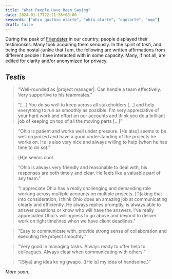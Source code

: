 ```yaml
---
title: "What People Have Been Saying"
date: 2024-01-17T22:21:56+08:00
keywords: ["ohio quilbio olarte", "ohio olarte", "oqolarte", "oqo"]
draft: false
---
```


During the peak of
[Friendster](https://en.wikipedia.org/wiki/Friendster) in our country,
people displayed their testimonials. Many took acquiring them seriously.
In the spirit of *testi*, and being the nostal-junkie that I am,
the following are written affirmations from different people I have
interacted with in some capacity. Many, if not all, are edited for
clarity and/or anonymized for privacy.

## *Testi*s

> "Well-rounded as [project manager]. Can handle a team effectively.
> Very supportive to his teammates."

> "[...] You do so well to keep across all stakeholders [...] and help
> everything to run as smoothly as possible. I'm very appreciative of
> your hard work and effort on our accounts and think you do a brilliant
> job of keeping on top of all the moving parts [...]"

> "Ohio is patient and works well under pressure. [He also] seems to be
> well organized and have a good understanding of the projects he works
> on. He is also very nice and always willing to help (when he has time
> to do so)."

> [H]e seems cool.

> "Ohio is always very friendly and reasonable to deal with, his
> responses are both timely and clear. He feels like a valuable part of
> any team."

> "I appreciate Ohio has a really challenging and demanding role working
> across multiple accounts on multiple projects. [T]aking that into
> consideration, I think Ohio does an amazing job at communicating
> clearly and efficiently. He always replies promptly, is always able to
> answer questions or know who will have the answers. I've really
> appreciated Ohio's willingness to go above and beyond to deliver work
> on tight timelines when we have client deadlines."

> "Easy to communicate with, provide strong sense of collaboration and
> executing the project smoothly."

> "Very good in managing tasks. Always ready to offer help to
> colleagues. Always clear when communicating with others."

> "[Siya] ang idea ko ng gwapo. ([He is] my idea of handsome.)"

*More soon...*
